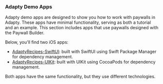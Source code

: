 ### Adapty Demo Apps

Adapty demo apps are designed to show you how to work with paywalls in Adapty. These apps have minimal functionality, serving as both a tutorial and an example. This section includes apps that use paywalls designed with the Paywall Builder.

Below, you'll find two iOS apps:

- [AdaptyRecipes-SwiftUI](AdaptyRecipes-SwiftUI/README.md):  built with SwiftUI using Swift Package Manager for dependency management.
- [AdaptyRecipes-UIKit](AdaptyRecipes-UIKit/README.md): built with UIKit using CocoaPods for dependency management.

Both apps have the same functionality, but they use different technologies. 
